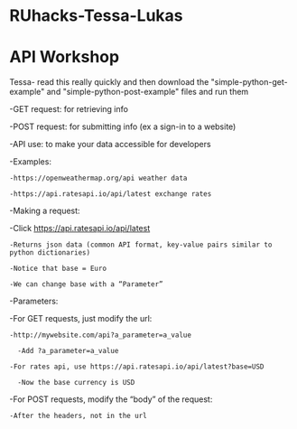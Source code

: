 # RUhacks-Tessa-Lukas

# API Workshop
Tessa- read this really quickly and then download the "simple-python-get-example" and "simple-python-post-example" files and run them

-GET request: for retrieving info

-POST request: for submitting info (ex a sign-in to a website)

-API use: to make your data accessible for developers

  -Examples:
  
    -https://openweathermap.org/api weather data
    
    -https://api.ratesapi.io/api/latest exchange rates
    
-Making a request:

  -Click https://api.ratesapi.io/api/latest
  
    -Returns json data (common API format, key-value pairs similar to python dictionaries)
    
    -Notice that base = Euro
    
    -We can change base with a “Parameter”
    
-Parameters:

  -For GET requests, just modify the url:
  
    -http://mywebsite.com/api?a_parameter=a_value
    
      -Add ?a_parameter=a_value
      
    -For rates api, use https://api.ratesapi.io/api/latest?base=USD
    
      -Now the base currency is USD
      
  -For POST requests, modify the “body” of the request:
  
    -After the headers, not in the url
